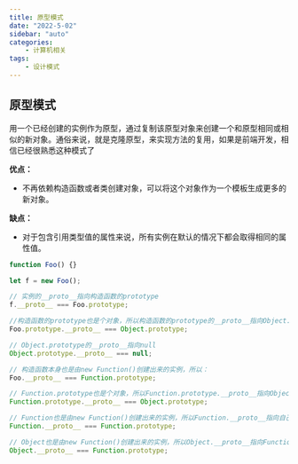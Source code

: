 ```yaml
---
title: 原型模式
date: "2022-5-02"
sidebar: "auto"
categories:
    - 计算机相关
tags:
    - 设计模式
---
```


## 原型模式

用一个已经创建的实例作为原型，通过复制该原型对象来创建一个和原型相同或相似的新对象。通俗来说，就是克隆原型，来实现方法的复用，如果是前端开发，相信已经很熟悉这种模式了

**优点：**

-   不再依赖构造函数或者类创建对象，可以将这个对象作为一个模板生成更多的新对象。

**缺点：**

-   对于包含引用类型值的属性来说，所有实例在默认的情况下都会取得相同的属性值。

```js
function Foo() {}

let f = new Foo();

// 实例的__proto__指向构造函数的prototype
f.__proto__ === Foo.prototype;

//构造函数的prototype也是个对象，所以构造函数的prototype的__proto__指向Object.prototype
Foo.prototype.__proto__ === Object.prototype;

// Object.prototype的__proto__指向null
Object.prototype.__proto__ === null;

// 构造函数本身也是由new Function()创建出来的实例，所以：
Foo.__proto__ === Function.prototype;

// Function.prototype也是个对象，所以Function.prototype.__proto__指向Object.prototype
Function.prototype.__proto__ === Object.prototype;

// Function也是由new Function()创建出来的实例，所以Function.__proto__指向自己Function.prototype
Function.__proto__ === Function.prototype;

// Object也是由new Function()创建出来的实例，所以Object.__proto__指向Function.prototype
Object.__proto__ === Function.prototype;
```
